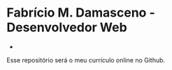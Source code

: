 # Fabrício M. Damasceno - Desenvolvedor Web
-
Esse repositório será o meu currículo online no Github.
